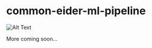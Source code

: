 # common-eider-ml-pipeline


![Alt Text](https://github.com/lindsayveazey/common-eider-ml-pipeline/blob/main/150620AA_clip.gif?raw=true)

More coming soon...
